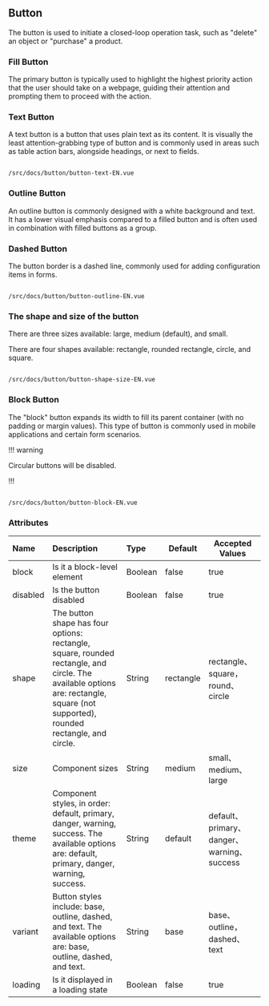 ## Button

The button is used to initiate a closed-loop operation task, such as "delete" an object or "purchase" a product.

### Fill Button

The primary button is typically used to highlight the highest priority action that the user should take on a webpage, guiding their attention and prompting them to proceed with the action.

### Text Button

A text button is a button that uses plain text as its content. It is visually the least attention-grabbing type of button and is commonly used in areas such as table action bars, alongside headings, or next to fields.

``` yhht-plus-demo

/src/docs/button/button-text-EN.vue

```

### Outline Button

An outline button is commonly designed with a white background and text. It has a lower visual emphasis compared to a filled button and is often used in combination with filled buttons as a group.

### Dashed Button

The button border is a dashed line, commonly used for adding configuration items in forms. 

``` yhht-plus-demo

/src/docs/button/button-outline-EN.vue

```
### The shape and size of the button

There are three sizes available: large, medium (default), and small.

There are four shapes available: rectangle, rounded rectangle, circle, and square. 

``` yhht-plus-demo

/src/docs/button/button-shape-size-EN.vue

```

### Block Button

The "block" button expands its width to fill its parent container (with no padding or margin values). This type of button is commonly used in mobile applications and certain form scenarios.

!!! warning 

Circular buttons will be disabled.

!!!

``` yhht-plus-demo

/src/docs/button/button-block-EN.vue

```


### Attributes

| Name     | Description                                                         | Type    | Default    | Accepted Values                                     |
| :------- | :----------------------------------------------------------- | :------ | --------- | ------------------------------------------ |
| block    | Is it a block-level element                                               | Boolean | false     | true                                       |
| disabled | Is the button disabled                                                 | Boolean | false     | true                                       |
| shape    | The button shape has four options: rectangle, square, rounded rectangle, and circle. The available options are: rectangle, square (not supported), rounded rectangle, and circle.  | String  | rectangle | rectangle、square，round、circle           |
| size     | Component sizes                                      | String  | medium    | small、medium、large                       |
| theme    | Component styles, in order: default, primary, danger, warning, success. The available options are: default, primary, danger, warning, success. | String  | default   | default、primary、danger、warning、success |
| variant  | Button styles include: base, outline, dashed, and text. The available options are: base, outline, dashed, and text. | String  | base      | base、outline，dashed、text                |
| loading  | Is it displayed in a loading state         | Boolean | false     | true                                       |

